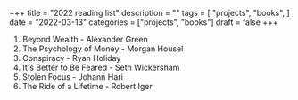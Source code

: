 +++
title = "2022 reading list"
description = ""
tags = [
    "projects",
    "books",
]
date = "2022-03-13"
categories = ["projects",
              "books"]
draft = false
+++

1. Beyond Wealth - Alexander Green
2. The Psychology of Money - Morgan Housel
3. Conspiracy - Ryan Holiday
4. It's Better to Be Feared - Seth Wickersham
5. Stolen Focus - Johann Hari
6. The Ride of a Lifetime - Robert Iger
